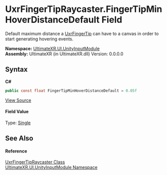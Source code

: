 # UxrFingerTipRaycaster.FingerTipMinHoverDistanceDefault Field
 

Default maximum distance a <a href="T_UltimateXR_UI_UxrFingerTip">UxrFingerTip</a> can have to a canvas in order to start generating hovering events.

**Namespace:**&nbsp;<a href="N_UltimateXR_UI_UnityInputModule">UltimateXR.UI.UnityInputModule</a><br />**Assembly:**&nbsp;UltimateXR (in UltimateXR.dll) Version: 0.0.0.0

## Syntax

**C#**<br />
``` C#
public const float FingerTipMinHoverDistanceDefault = 0.05f
```

<a href="UltimateXR/Scripts/UI/UnityInputModule/UxrFingerTipRaycaster.cs" rel="noopener noreferrer" title="View the source code">View Source</a><br />

#### Field Value
Type: <a href="https://docs.microsoft.com/dotnet/api/system.single" target="_blank" rel="noopener noreferrer">Single</a>

## See Also


#### Reference
<a href="T_UltimateXR_UI_UnityInputModule_UxrFingerTipRaycaster">UxrFingerTipRaycaster Class</a><br /><a href="N_UltimateXR_UI_UnityInputModule">UltimateXR.UI.UnityInputModule Namespace</a><br />